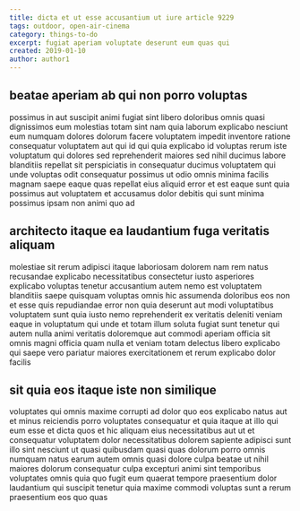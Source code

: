 ```yaml
---
title: dicta et ut esse accusantium ut iure article 9229
tags: outdoor, open-air-cinema
category: things-to-do
excerpt: fugiat aperiam voluptate deserunt eum quas qui
created: 2019-01-10
author: author1
---
```


## beatae aperiam ab qui non porro voluptas

possimus in aut suscipit animi fugiat sint libero doloribus omnis quasi dignissimos eum molestias totam sint nam quia laborum explicabo nesciunt eum numquam dolores dolorum facere voluptatem impedit inventore ratione consequatur voluptatem aut qui id qui quia explicabo id voluptas rerum iste voluptatum qui dolores sed reprehenderit maiores sed nihil ducimus labore blanditiis repellat sit perspiciatis in consequatur ducimus voluptatem qui unde voluptas odit consequatur possimus ut odio omnis minima facilis magnam saepe eaque quas repellat eius aliquid error et est eaque sunt quia possimus aut voluptatem et accusamus dolor debitis qui sunt minima possimus ipsam non animi quo ad

## architecto itaque ea laudantium fuga veritatis aliquam

molestiae sit rerum adipisci itaque laboriosam dolorem nam rem natus recusandae explicabo necessitatibus consectetur iusto asperiores explicabo voluptas tenetur accusantium autem nemo est voluptatem blanditiis saepe quisquam voluptas omnis hic assumenda doloribus eos non et esse quis repudiandae error non quia deserunt aut modi voluptatibus voluptatem sunt quia iusto nemo reprehenderit ex veritatis deleniti veniam eaque in voluptatum qui unde et totam illum soluta fugiat sunt tenetur qui autem nulla animi veritatis doloremque aut commodi aperiam officia sit omnis magni officia quam nulla et veniam totam delectus libero explicabo qui saepe vero pariatur maiores exercitationem et rerum explicabo dolor facilis

## sit quia eos itaque iste non similique

voluptates qui omnis maxime corrupti ad dolor quo eos explicabo natus aut et minus reiciendis porro voluptates consequatur et quia itaque at illo qui eum esse et dicta quos et hic aliquam eius necessitatibus aut ut et consequatur voluptatem dolor necessitatibus dolorem sapiente adipisci sunt illo sint nesciunt ut quasi quibusdam quasi quas dolorum porro omnis numquam natus earum autem omnis quasi dolore culpa beatae ut nihil maiores dolorum consequatur culpa excepturi animi sint temporibus voluptates omnis quia quo fugit eum quaerat tempore praesentium dolor laudantium qui suscipit tenetur quia maxime commodi voluptas sunt a rerum praesentium eos quo quas
